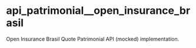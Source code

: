 # api_patrimonial__open_insurance_brasil

Open Insurance Brasil Quote Patrimonial API (mocked) implementation.